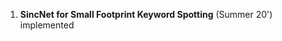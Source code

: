 <!---
---
title: "SincNet for Small Footprint Keyword Spotting"
excerpt: "Short description of portfolio item number 1<br/><img src='/images/500x300.png'>"
collection: project
---
--->

1. **SincNet for Small Footprint Keyword Spotting** (Summer 20')
   implemented
